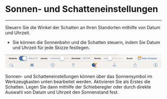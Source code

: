 

# Sonnen- und Schatteneinstellungen

---

Steuern Sie die Winkel der Schatten an Ihren Standorten mithilfe von Datum und Uhrzeit.

* Sie können die Sonnenbahn und die Schatten steuern, indem Sie Datum und Uhrzeit für jede Skizze festlegen.

![](Images/GUID-11AE3DBC-0804-4636-BF3B-1A4F2AA98A46-low.png)

Sonnen- und Schatteneinstellungen können über das Sonnensymbol im Werkzeugkasten unten bearbeitet werden. Aktivieren Sie als Erstes die Schatten. Legen Sie dann mithilfe der Schieberegler oder durch direkte Auswahl von Datum und Uhrzeit den Sonnenstand fest.

